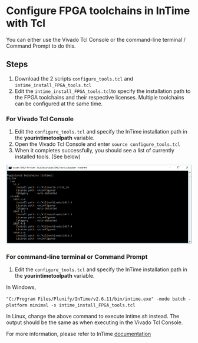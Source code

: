 # Configure FPGA toolchains in InTime with Tcl

You can either use the Vivado Tcl Console or the command-line terminal / Command Prompt to do this. 

## Steps
1. Download the 2 scripts `configure_tools.tcl` and `intime_install_FPGA_tools.tcl`
2. Edit the `intime_install_FPGA_tools.tcl`to specify the installation path to the FPGA toolchains and their respective licenses. Multiple toolchains can be configured at the same time.

### For Vivado Tcl Console
1. Edit the `configure_tools.tcl` and specify the InTime installation path in the **yourintimetoolpath** variable.
2. Open the Vivado Tcl Console and enter `source configure_tools.tcl`
3. When it completes successfully, you should see a list of currently installed tools. (See below) 

![alt text](https://github.com/plunify/InTime/blob/master/configuration/Vivado_tcl_console_tool_list.png)


### For command-line terminal or Command Prompt
1. Edit the `configure_tools.tcl` and specify the InTime installation path in the **yourintimetoolpath** variable.

In Windows, 

`"C:/Program Files/Plunify/InTime/v2.6.11/bin/intime.exe" -mode batch -platform minimal -s intime_install_FPGA_tools.tcl`

In Linux, change the above command to execute intime.sh instead. The output should be the same as when executing in the Vivado Tcl Console.

For more information, please refer to InTime [documentation](https://docs.plunify.com/intime/configuration.html)
